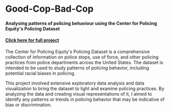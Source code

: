 # Good-Cop-Bad-Cop
#### Analysing patterns of policing behaviour using the Center for Policing Equity's Policing Dataset
#### [Click here for full project](https://raw.githubusercontent.com/Ryan-Daley/Good-Cop-Bad-Cop/main/MA304%20-%20EDA%20of%20CPE%20data.pdf)
The Center for Policing Equity's Policing Dataset is a comprehensive collection of information on police stops, use of force, and other policing practices from police departments across the United States. The dataset is intended to be used to study patterns of policing behavior, including potential racial biases in policing.

This project involved extensive exploratory data analysis and data visualization to bring the dataset to light and examine policing practices. By analyzing the data and creating visual representations of it, I aimed to identify any patterns or trends in policing behavior that may be indicative of bias or discrimination.
